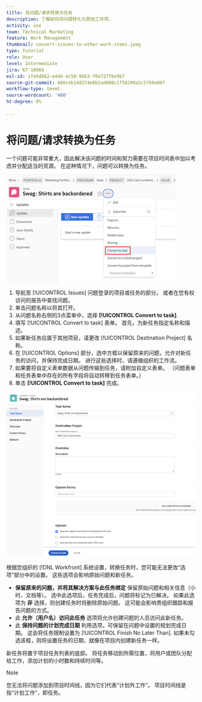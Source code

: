 ```yaml
---
title: 将问题/请求转换为任务
description: 了解如何将问题转化为其他工作项。
activity: use
team: Technical Marketing
feature: Work Management
thumbnail: convert-issues-to-other-work-items.jpeg
type: Tutorial
role: User
level: Intermediate
jira: KT-10069
exl-id: 1fd4d862-e44b-4c50-9663-70e727f6e9b7
source-git-commit: 060ceb14d274e8b2ad080c1f58290a2c5769e007
workflow-type: tm+mt
source-wordcount: '460'
ht-degree: 0%

---
```


# 将问题/请求转换为任务

一个问题可能非常重大，因此解决该问题的时间和努力需要在项目时间表中加以考虑并分配适当的资源。 在这种情况下，问题可以转换为任务。

![的图像 [!UICONTROL Convert to Task] 中的问题选项 [!UICONTROL Workfront].](assets/15-convert-issue-to-task-menu-option.png)

1. 导航至 [!UICONTROL Issues] 问题登录的项目或任务的部分。 或者在您有权访问的报告中查找问题。
1. 单击问题名称以将其打开。
1. 从问题名称右侧的3点菜单中，选择 **[!UICONTROL Convert to task]**.
1. 填写 [!UICONTROL Convert to task] 表单。 首先，为新任务指定名称和描述。
1. 如果新任务应属于其他项目，请更改 [!UICONTROL Destination Project] 名称。
1. 在 [!UICONTROL Options] 部分，选中方框以保留原来的问题，允许对新任务的访问，并保持完成日期。 进行这些选择时，请遵循组织的工作流。
1. 如果要将自定义表单数据从问题传输到任务，请附加自定义表单。 （问题表单和任务表单中存在的所有字段将自动转移到任务表单。）
1. 单击 **[!UICONTROL Convert to task]** 完成。

![的图像 [!UICONTROL Convert to Task] 问题的形式 [!UICONTROL Workfront].](assets/16-convert-to-task-options.png)

根据您组织的 [!DNL Workfront] 系统设置，转换任务时，您可能无法更改“选项”部分中的设置。 这些选项会影响原始问题和新任务。

* **保留原来的问题，并将其解决方案与此任务绑定** 保留原始问题和相关信息（小时、文档等）。 选中此选项后，任务完成后，问题将标记为已解决。 如果此选项为 **非** 选择，则创建任务时将删除原始问题。 这可能会影响贵组织跟踪和报告问题的方式。
* 此 **允许（用户名）访问此任务** 选项将允许创建问题的人员访问此新任务。
* 此 **保持问题的计划完成日期** 利用选项，可保留在问题中设置的规划完成日期。 这会将任务限制设置为 [!UICONTROL Finish No Later Than]. 如果未勾选该框，则将设置任务的日期，就像在项目内创建新任务一样。

新任务将置于项目任务列表的底部。 将任务移动到所需位置，将用户或团队分配给工作，添加计划的小时数和持续时间等。

>[!NOTE]
>
>您无法将问题添加到项目时间线，因为它们代表“计划外工作”。 项目时间线是指“计划工作”，即任务。


